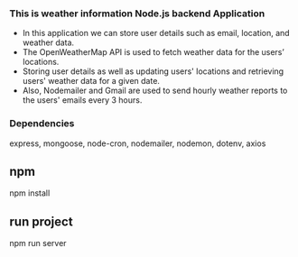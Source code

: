 ### This is weather information Node.js backend Application<br>
<ul>
<li>In this application we can store user details such as email, location, and weather data.</li>
<li>The OpenWeatherMap API is used to fetch weather data for the users’ locations.</li>
<li>Storing user details as well as updating users' locations and retrieving users' weather data for a given date.</li>
<li>Also, Nodemailer and Gmail are used to send hourly weather reports to the users' emails every 3 hours.</li>
</ul>



### Dependencies <br>
express, mongoose, node-cron, nodemailer, nodemon, dotenv, axios 

## npm 
npm install

## run project
npm run server
